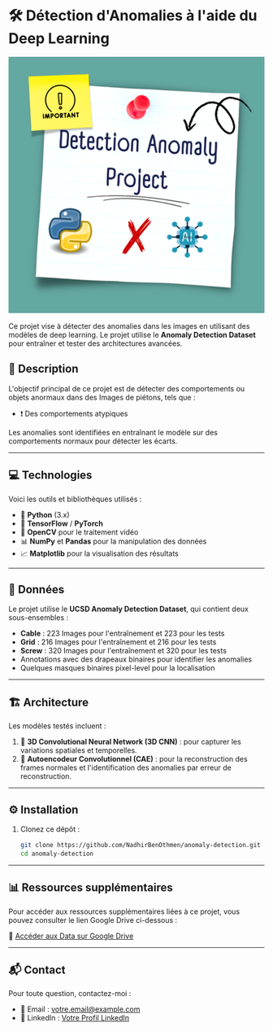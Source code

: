 # 🛠️ Détection d'Anomalies à l'aide du Deep Learning

![Project Screenshot](DL.png)


Ce projet vise à détecter des anomalies dans les images en utilisant des modèles de deep learning. Le projet utilise le **Anomaly Detection Dataset** pour entraîner et tester des architectures avancées.



## 🧐 Description
L'objectif principal de ce projet est de détecter des comportements ou objets anormaux dans des Images de piétons, tels que :
- ❗ Des comportements atypiques  

Les anomalies sont identifiées en entraînant le modèle sur des comportements normaux pour détecter les écarts.

---

## 💻 Technologies
Voici les outils et bibliothèques utilisés :
- 🐍 **Python** (3.x)
- 🔧 **TensorFlow** / **PyTorch**
- 🎥 **OpenCV** pour le traitement vidéo
- 📊 **NumPy** et **Pandas** pour la manipulation des données
- 📈 **Matplotlib** pour la visualisation des résultats

---

## 📂 Données
Le projet utilise le **UCSD Anomaly Detection Dataset**, qui contient deux sous-ensembles :
- **Cable** : 223 Images pour l'entraînement et 223 pour les tests
- **Grid** : 216 Images pour l'entraînement et 216 pour les tests
- **Screw** : 320 Images pour l'entraînement et 320 pour les tests
- Annotations avec des drapeaux binaires pour identifier les anomalies
- Quelques masques binaires pixel-level pour la localisation

---

## 🏗️ Architecture
Les modèles testés incluent :
1. 🧠 **3D Convolutional Neural Network (3D CNN)** : pour capturer les variations spatiales et temporelles.
2. 🔄 **Autoencodeur Convolutionnel (CAE)** : pour la reconstruction des frames normales et l'identification des anomalies par erreur de reconstruction.

---

## ⚙️ Installation

1. Clonez ce dépôt :
   ```bash
   git clone https://github.com/NadhirBenOthmen/anomaly-detection.git
   cd anomaly-detection

---

## 📊 Ressources supplémentaires

Pour accéder aux ressources supplémentaires liées à ce projet, vous pouvez consulter le lien Google Drive ci-dessous :

🔗 [Accéder aux Data sur Google Drive](https://drive.google.com/file/d/1etqMok3535rsBWnRMPAfaqpEWUhtE-_8/view?usp=drive_link)

---


## 📬 Contact
Pour toute question, contactez-moi :
- 📧 Email : [votre.email@example.com](mailto:nadhir.benothmen@esprit.tn)
- 🔗 LinkedIn : [Votre Profil LinkedIn](https://www.linkedin.com/in/nadhir-ben-othmen-a58604202/)



